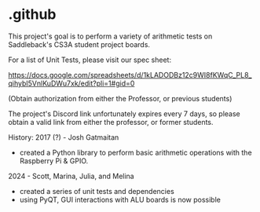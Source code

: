 # .github
This project's goal is to perform a variety of arithmetic tests on Saddleback's CS3A student project boards.

For a list of Unit Tests, please visit our spec sheet:


https://docs.google.com/spreadsheets/d/1kLADODBz12c9WI8fKWqC_PL8_qihybI5VnlKuDWu7xk/edit?pli=1#gid=0


(Obtain authorization from either the Professor, or previous students)


The project's Discord link unfortunately expires every 7 days, so please obtain a valid link from either the professor, or former students.


History:
2017 (?) - Josh Gatmaitan
  * created a Python library to perform basic arithmetic operations with the Raspberry Pi & GPIO.


2024 - Scott, Marina, Julia, and Melina
  * created a series of unit tests and dependencies
  * using PyQT, GUI interactions with ALU boards is now possible
